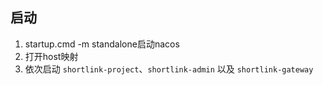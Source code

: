 ## 启动
1. startup.cmd -m standalone启动nacos
2. 打开host映射
3. 依次启动 `shortlink-project`、`shortlink-admin` 以及 `shortlink-gateway`